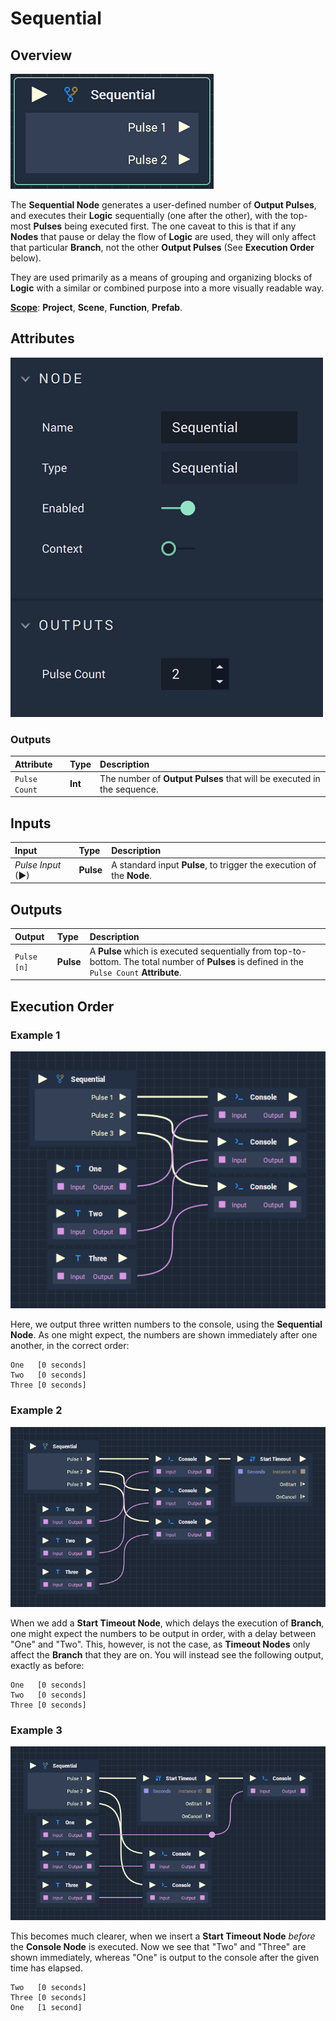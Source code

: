 # Sequential

## Overview

![The Sequential Node.](../../.gitbook/assets/sequentialnode.png)

The **Sequential Node** generates a user-defined number of **Output Pulses**, and executes their **Logic** sequentially \(one after the other\), with the top-most **Pulses** being executed first. The one caveat to this is that if any **Nodes** that pause or delay the flow of **Logic** are used, they will only affect that particular **Branch**, not the other **Output Pulses** \(See **Execution Order** below\).

They are used primarily as a means of grouping and organizing blocks of **Logic** with a similar or combined purpose into a more visually readable way.

[**Scope**](../overview.md#scopes): **Project**, **Scene**, **Function**, **Prefab**.

## Attributes

![The Sequential Node Attributes.](../../.gitbook/assets/sequentialattributes.png)

### Outputs

| Attribute | Type | Description |
| :--- | :--- | :--- |
| `Pulse Count` | **Int** | The number of **Output Pulses** that will be executed in the sequence. |

## Inputs

| Input | Type | Description |
| :--- | :--- | :--- |
| _Pulse Input_ \(►\) | **Pulse** | A standard input **Pulse**, to trigger the execution of the **Node**. |

## Outputs

| Output | Type | Description |
| :--- | :--- | :--- |
| `Pulse [n]` | **Pulse** | A **Pulse** which is executed sequentially from top-to-bottom. The total number of **Pulses** is defined in the `Pulse Count` **Attribute**. |

## Execution Order

### Example 1

![](../../.gitbook/assets/sequential-execution-order-normal.png)

Here, we output three written numbers to the console, using the **Sequential Node**. As one might expect, the numbers are shown immediately after one another, in the correct order:

```text
One   [0 seconds]
Two   [0 seconds]
Three [0 seconds]
```

### Example 2

![](../../.gitbook/assets/sequential-execution-order-timeout-01.png)

When we add a **Start Timeout Node**, which delays the execution of **Branch**, one might expect the numbers to be output in order, with a delay between "One" and "Two". This, however, is not the case, as **Timeout Nodes** only affect the **Branch** that they are on. You will instead see the following output, exactly as before:

```text
One   [0 seconds]
Two   [0 seconds]
Three [0 seconds]
```

### Example 3

![](../../.gitbook/assets/sequential-execution-order-timeout-02.png)

This becomes much clearer, when we insert a **Start Timeout Node** _before_ the **Console Node** is executed. Now we see that "Two" and "Three" are shown immediately, whereas "One" is output to the console after the given time has elapsed.

```text
Two   [0 seconds]
Three [0 seconds]
One   [1 second]
```

